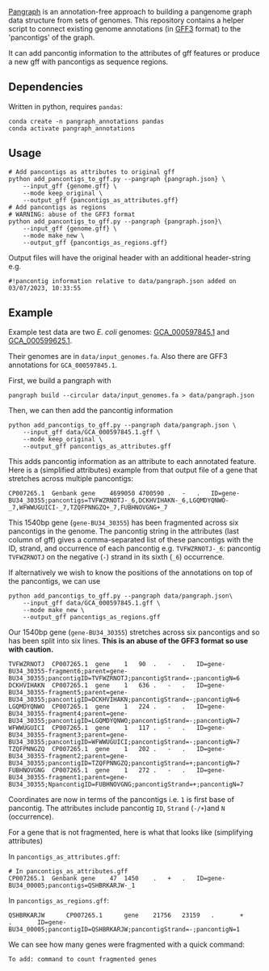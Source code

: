
[Pangraph](https://github.com/neherlab/pangraph) is an annotation-free approach to building a pangenome graph data structure from sets of genomes. This repository contains a helper script to connect existing genome annotations (in [GFF3](https://www.ensembl.org/info/website/upload/gff3.html) format) to the 'pancontigs' of the graph.

It can add pancontig information to the attributes of gff features or produce a new gff with pancontigs as sequence regions.  

## Dependencies

Written in python, requires `pandas`:

```
conda create -n pangraph_annotations pandas
conda activate pangraph_annotations
```

## Usage

```
# Add pancontigs as attributes to original gff
python add_pancontigs_to_gff.py --pangraph {pangraph.json} \
    --input_gff {genome.gff} \
    --mode keep_original \
    --output_gff {pancontigs_as_attributes.gff}
# Add pancontigs as regions
# WARNING: abuse of the GFF3 format 
python add_pancontigs_to_gff.py --pangraph {pangraph.json}\
    --input_gff {genome.gff} \
    --mode make_new \
    --output_gff {pancontigs_as_regions.gff}
```

Output files will have the original header with an additional header-string e.g.

```
#!pancontig information relative to data/pangraph.json added on 03/07/2023, 10:33:55
```

## Example

Example test data are two *E. coli* genomes: [GCA_000597845.1](https://ftp.ncbi.nlm.nih.gov/genomes/all/GCA/000/597/845/GCA_000597845.1_ASM59784v1) and [GCA_000599625.1](https://ftp.ncbi.nlm.nih.gov/genomes/all/GCA/000/599/625/GCA_000599625.1_ASM59962v1/). 

Their genomes are in `data/input_genomes.fa`. Also there are GFF3 annotations for `GCA_000597845.1`. 

First, we build a pangraph with

```
pangraph build --circular data/input_genomes.fa > data/pangraph.json
```

Then, we can then add the pancontig information 

```
python add_pancontigs_to_gff.py --pangraph data/pangraph.json \
    --input_gff data/GCA_000597845.1.gff \
    --mode keep_original \
    --output_gff pancontigs_as_attributes.gff
```

This adds pancontig information as an attribute to each annotated feature. Here is a (simplified attributes) example from that output file of a gene that stretches across multiple pancontigs:

```
CP007265.1  Genbank gene    4699050 4700590 .   -   .   ID=gene-BU34_30355;pancontigs=TVFWZRNOTJ-_6,DCKHVIHAKN-_6,LGQMDYQNWO-_7,WFWWUGUICI-_7,TZQFPNNGZQ+_7,FUBHNOVGNG+_7
```

This 1540bp gene (`gene-BU34_30355`) has been fragmented across six pancontigs in the genome. The pancontig string in the attributes (last column of gff) gives a comma-separated list of these pancontigs with the ID, strand, and occurrence of each pancontig e.g. `TVFWZRNOTJ-_6`: pancontig `TVFWZRNOTJ` on the negative (`-`) strand in its sixth (`_6`) occurrence.


If alternatively we wish to know the positions of the annotations on top of the pancontigs, we can use

```
python add_pancontigs_to_gff.py --pangraph data/pangraph.json\
    --input_gff data/GCA_000597845.1.gff \
    --mode make_new \
    --output_gff pancontigs_as_regions.gff
```

Our 1540bp gene (`gene-BU34_30355`) stretches across six pancontigs and so has been split into six lines. **This is an abuse of the GFF3 format so use with caution.**

```
TVFWZRNOTJ  CP007265.1  gene    1   90  .   -   .   ID=gene-BU34_30355-fragment6;parent=gene-BU34_30355;pancontigID=TVFWZRNOTJ;pancontigStrand=-;pancontigN=6
DCKHVIHAKN  CP007265.1  gene    1   636 .   -   .   ID=gene-BU34_30355-fragment5;parent=gene-BU34_30355;pancontigID=DCKHVIHAKN;pancontigStrand=-;pancontigN=6
LGQMDYQNWO  CP007265.1  gene    1   224 .   -   .   ID=gene-BU34_30355-fragment4;parent=gene-BU34_30355;pancontigID=LGQMDYQNWO;pancontigStrand=-;pancontigN=7
WFWWUGUICI  CP007265.1  gene    1   117 .   -   .   ID=gene-BU34_30355-fragment3;parent=gene-BU34_30355;pancontigID=WFWWUGUICI;pancontigStrand=-;pancontigN=7
TZQFPNNGZQ  CP007265.1  gene    1   202 .   -   .   ID=gene-BU34_30355-fragment2;parent=gene-BU34_30355;pancontigID=TZQFPNNGZQ;pancontigStrand=+;pancontigN=7
FUBHNOVGNG  CP007265.1  gene    1   272 .   -   .   ID=gene-BU34_30355-fragment1;parent=gene-BU34_30355;NpancontigID=FUBHNOVGNG;pancontigStrand=+;pancontigN=7
```

Coordinates are now in terms of the pancontigs i.e. `1` is first base of pancontig. The attributes include pancontig `ID`, `Strand` (`-/+`)and `N` (occurrence).

For a gene that is not fragmented, here is what that looks like (simplifying attributes)

In `pancontigs_as_attributes.gff`:

```
# In pancontigs_as_attributes.gff
CP007265.1  Genbank gene    47  1450    .   +   .   ID=gene-BU34_00005;pancontigs=QSHBRKARJW-_1
```

In `pancontigs_as_regions.gff`:

```
QSHBRKARJW      CP007265.1      gene    21756   23159   .       +       .       ID=gene-BU34_00005;pancontigID=QSHBRKARJW;pancontigStrand=-;pancontigN=1

```

We can see how many genes were fragmented with a quick command:

```
To add: command to count fragmented genes
```
